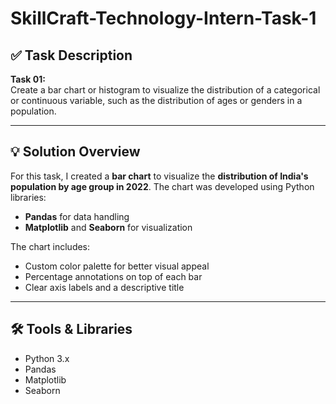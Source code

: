 # SkillCraft-Technology-Intern-Task-1


## ✅ Task Description

**Task 01:**  
Create a bar chart or histogram to visualize the distribution of a categorical or continuous variable, such as the distribution of ages or genders in a population.

---

## 💡 Solution Overview

For this task, I created a **bar chart** to visualize the **distribution of India's population by age group in 2022**. The chart was developed using Python libraries:

- **Pandas** for data handling
- **Matplotlib** and **Seaborn** for visualization

The chart includes:
- Custom color palette for better visual appeal
- Percentage annotations on top of each bar
- Clear axis labels and a descriptive title

---

## 🛠️ Tools & Libraries

- Python 3.x
- Pandas
- Matplotlib
- Seaborn

